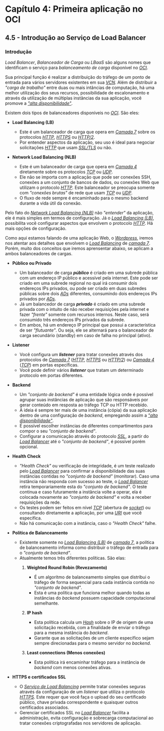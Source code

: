 # Capítulo 4: Primeira aplicação no OCI

## 4.5 - Introdução ao Serviço de Load Balancer

### __Introdução__

_Load Balancer_, _Balanceador de Carga_ ou _LBaaS_ são alguns nomes que identificam o serviço para _balanceamento de carga_ disponível no _[OCI](https://www.oracle.com/cloud/)_.

Sua principal função é realizar a distribuição do tráfego de um ponto de entrada para vários servidores existentes em sua _[VCN](https://docs.oracle.com/pt-br/iaas/Content/Network/Tasks/managingVCNs_topic-Overview_of_VCNs_and_Subnets.htm)_. Além de distribuir a _"carga de trabalho"_ entre duas ou mais intâncias de computação, há uma melhor utilização dos seus recursos, possibilidade de escalonamento e através da utilização de múltiplas instâncias da sua aplicação, você promove a _["alta disponibilidade"](https://en.wikipedia.org/wiki/High_availability)_.

Existem dois tipos de balanceadores disponíveis no _[OCI](https://www.oracle.com/cloud/)_. São eles:

- **Load Balancing (LB)**
    - Este é um balanceador de carga que opera em _[Camada 7](https://pt.wikipedia.org/wiki/Camada_de_aplica%C3%A7%C3%A3o)_ sobre os protocolos _[HTTP](https://pt.wikipedia.org/wiki/Hypertext_Transfer_Protocol)_, _[HTTPS](https://pt.wikipedia.org/wiki/Hyper_Text_Transfer_Protocol_Secure)_ ou _[HTTP/2](https://pt.wikipedia.org/wiki/HTTP/2)_.
    - Por entender aspectos da aplicação, seu uso é ideal para negociar solicitações _[HTTP](https://pt.wikipedia.org/wiki/Hypertext_Transfer_Protocol)_ que usam _[SSL/TLS](https://pt.wikipedia.org/wiki/Transport_Layer_Security)_ ou não.

- **Network Load Balancing (NLB)**
    - Este é um balanceador de carga que opera em _[Camada 4](https://pt.wikipedia.org/wiki/Camada_de_transporte)_ diretamente sobre os protocolos _[TCP](https://pt.wikipedia.org/wiki/Transmission_Control_Protocol)_ ou _[UDP](https://pt.wikipedia.org/wiki/User_Datagram_Protocol)_.
    - Ele não se importa com a aplicação que pode ser conexões SSH, conexões a um conjunto de bancos de dados, ou conexões Web que utilizam o protocolo _[HTTP](https://pt.wikipedia.org/wiki/Hypertext_Transfer_Protocol)_. Este balanceador se preocupa somente com _"conexões brutas"_ de rede que usam _[TCP](https://pt.wikipedia.org/wiki/Transmission_Control_Protocol)_ ou _[UDP](https://pt.wikipedia.org/wiki/User_Datagram_Protocol)_.
    - O fluxo de rede sempre é encaminhado para o mesmo backend durante a vida útil da conexão. 
 
Pelo fato do _[Network Load Balancing (NLB)](https://docs.oracle.com/pt-br/iaas/Content/NetworkLoadBalancer/overview.htm)_ não _"entender"_ da aplicação, ele é mais simples em termos de configuração. Já o _[Load Balancing (LB)](https://docs.oracle.com/pt-br/iaas/Content/Balance/Concepts/balanceoverview.htm)_, possibilita você configurar aspectos que envolvem o protocolo _[HTTP](https://pt.wikipedia.org/wiki/Hypertext_Transfer_Protocol)_. Há mais opções de configuração.

Como aqui estamos falando de uma aplicação Web, o _[Wordpress](https://pt.wikipedia.org/wiki/WordPress)_, iremos nos atentar aos detalhes que envolvem o _[Load Balancing](https://docs.oracle.com/pt-br/iaas/Content/Balance/Concepts/balanceoverview.htm)_ de _[camada 7](https://pt.wikipedia.org/wiki/Camada_de_aplica%C3%A7%C3%A3o)_. Porém, muito dos conceitos que iremos aprensentar abaixo, se aplicam a ambos balanceadores de cargas.

- **Público ou Privado**
    - Um balanceador de carga _**público**_ é criado em uma subrede pública com um endereço IP público e acessível pela internet. Este pode ser criado em uma subrede regional no qual irá consumir dois endereços IPs privados, ou pode ser criado em duas subredes públicas sobre dois _[ADs](https://docs.oracle.com/pt-br/iaas/Content/General/Concepts/regions.htm#About)_ diferentes, consumindo dois endereços IPs privados por _[ADs](https://docs.oracle.com/pt-br/iaas/Content/General/Concepts/regions.htm#About)_.
   - Já um balancedor de carga _**privado**_ é criado em uma subrede privada com o intuito de não receber requisições pela internet e fazer _"frente"_ somente com recursos internos. Neste caso, será consumido três endereços IPs privados da subrede.
    - Em ambos, há um endereço IP principal que possui a característica de ser _"flutuante"_. Ou seja, ele se alternará para o balanceador de carga secundário (standby) em caso de falha no principal (ativo).

- **Listener**
    - Você configura um _**listener**_ para tratar conexões através dos protocolos de _[Camada 7](https://pt.wikipedia.org/wiki/Camada_de_aplica%C3%A7%C3%A3o)_ (_[HTTP](https://pt.wikipedia.org/wiki/Hypertext_Transfer_Protocol)_, _[HTTPS](https://pt.wikipedia.org/wiki/Hyper_Text_Transfer_Protocol_Secure)_ ou _[HTTP/2](https://pt.wikipedia.org/wiki/HTTP/2)_) ou _[Camada 4](https://pt.wikipedia.org/wiki/Camada_de_transporte)_ (_[TCP](https://pt.wikipedia.org/wiki/Transmission_Control_Protocol)_) em portas específicas.
    - Você pode definir vários _**listener**_ que tratam um determinado protocolo em portas diferentes.

- **Backend**    
    - Um _"conjunto de backend"_ é uma entidade lógica onde é possível agrupar suas instâncias de aplicação que são responsáveis por gerar conteúdo em resposta ao tráfego TCP ou HTTP recebido.        
    - A ideia é sempre ter mais de uma instância (cópia) da sua aplicação dentro de uma configuração de _backend_, empregando assim a _["alta disponibilidade"](https://en.wikipedia.org/wiki/High_availability)_.
    - É possível escolher instâncias de diferentes compartimentos para compor o seu _"conjunto de backend"_.
    - Configurar a comunicação através do protocolo _[SSL](https://pt.wikipedia.org/wiki/Transport_Layer_Security)_, a partir do _[Load Balancer](https://docs.oracle.com/pt-br/iaas/Content/Balance/Concepts/balanceoverview.htm)_ até o _"conjunto de backend"_, é possível porém opcional.

- **Health Check**
    - _"Health Check"_ ou verificação de integridade, é um teste realizado pelo _[Load Balancer](https://docs.oracle.com/pt-br/iaas/Content/Balance/Concepts/balanceoverview.htm)_ para confirmar a disponibilidade das suas instâncias contidas no _"conjunto de backend"_ (monitorar). Caso uma instância não responda com sucesso ao teste, o _[Load Balancer](https://docs.oracle.com/pt-br/iaas/Content/Balance/Concepts/balanceoverview.htm)_ retira temporariamente esta do _"conjunto de backend"_. O teste continua e caso futuramente a instância volte a operar, ela é colocada novamente ao _"conjunto de backend"_ e volta a receber requisições da rede.
    - Os testes podem ser feitos em nível _[TCP](https://pt.wikipedia.org/wiki/Transmission_Control_Protocol)_ (abertura de _[socket](https://pt.wikipedia.org/wiki/Soquete_de_rede)_) ou consultando diretamente a aplicação, por uma _[URI](https://pt.wikipedia.org/wiki/URI)_ que você especifica.
    - Não há comunicação com a instância, caso o _"Health Check"_ falhe.

- **Política de Balanceamento**
    - Existente somente no _[Load Balancing (LB)](https://docs.oracle.com/pt-br/iaas/Content/Balance/Concepts/balanceoverview.htm)_ de _[camada 7](https://pt.wikipedia.org/wiki/Camada_de_aplica%C3%A7%C3%A3o)_, a política de balanceamento informa como distribuir o tráfego de entrada para o _"conjunto de backend"_.
    - Atualmente temos três diferentes políticas. São elas:
        1. **Weighted Round Robin (Revezamento)**
            - É um algoritmo de balanceamento simples que distribui o tráfego de forma sequencial para cada instância contida no _"conjunto de backend"_.            
            - Esta é uma política que funciona melhor quando todas as instâncias do _backend_  possuem capacidade computacional semelhante.

        2. **IP hash**
            - Esta política calcula um _[Hash](https://pt.wikipedia.org/wiki/Fun%C3%A7%C3%A3o_hash)_ sobre o IP de origem de uma solicitação recebida, com a finalidade de enviar o tráfego para a mesma instância do _backend_.
            - Garante que as solicitações de um cliente específico sejam sempre direcionadas para o mesmo servidor no _backend_.
        
        3. **Least connections (Menos conexões)**
            - Esta política irá encaminhar tráfego para a instância de  _backend_ com menos conexões ativas.

- **HTTPS e certificados SSL**
    - O _[Serviço de Load Balancing](https://docs.oracle.com/pt-br/iaas/Content/Balance/Concepts/balanceoverview.htm)_ permite tratar conexões seguras através da configuração de um _listener_ que utiliza o protocolo _[HTTPS](https://pt.wikipedia.org/wiki/Hyper_Text_Transfer_Protocol_Secure)_. Este requer que você faça o upload do seu certificado público, chave privada correspondente e quaisquer outros certificados associados. 
    - Gerenciar certificados SSL no _[Load Balancer](https://docs.oracle.com/pt-br/iaas/Content/Balance/Concepts/balanceoverview.htm)_ facilita a administração, evita configuração e sobrecarga computacional ao tratar conexões criptografadas nos servidores de aplicação.   

